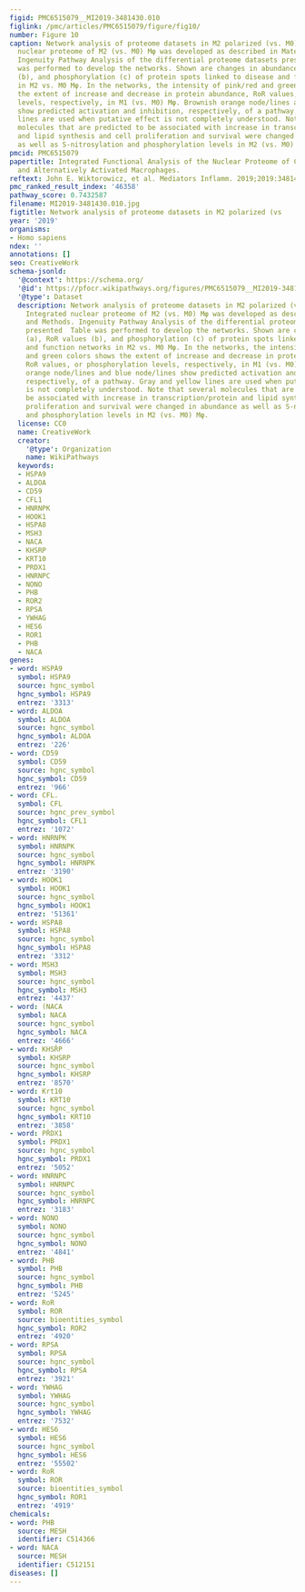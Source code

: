 ```yaml
---
figid: PMC6515079__MI2019-3481430.010
figlink: /pmc/articles/PMC6515079/figure/fig10/
number: Figure 10
caption: Network analysis of proteome datasets in M2 polarized (vs. M0) Mφ. Integrated
  nuclear proteome of M2 (vs. M0) Mφ was developed as described in Materials and Methods.
  Ingenuity Pathway Analysis of the differential proteome datasets presented  Table
  was performed to develop the networks. Shown are changes in abundance (a), RoR values
  (b), and phosphorylation (c) of protein spots linked to disease and function networks
  in M2 vs. M0 Mφ. In the networks, the intensity of pink/red and green colors shows
  the extent of increase and decrease in protein abundance, RoR values, or phosphorylation
  levels, respectively, in M1 (vs. M0) Mφ. Brownish orange node/lines and blue node/lines
  show predicted activation and inhibition, respectively, of a pathway. Gray and yellow
  lines are used when putative effect is not completely understood. Note that several
  molecules that are predicted to be associated with increase in transcription/protein
  and lipid synthesis and cell proliferation and survival were changed in abundance
  as well as S-nitrosylation and phosphorylation levels in M2 (vs. M0) Mφ.
pmcid: PMC6515079
papertitle: Integrated Functional Analysis of the Nuclear Proteome of Classically
  and Alternatively Activated Macrophages.
reftext: John E. Wiktorowicz, et al. Mediators Inflamm. 2019;2019:3481430.
pmc_ranked_result_index: '46358'
pathway_score: 0.7432587
filename: MI2019-3481430.010.jpg
figtitle: Network analysis of proteome datasets in M2 polarized (vs
year: '2019'
organisms:
- Homo sapiens
ndex: ''
annotations: []
seo: CreativeWork
schema-jsonld:
  '@context': https://schema.org/
  '@id': https://pfocr.wikipathways.org/figures/PMC6515079__MI2019-3481430.010.html
  '@type': Dataset
  description: Network analysis of proteome datasets in M2 polarized (vs. M0) Mφ.
    Integrated nuclear proteome of M2 (vs. M0) Mφ was developed as described in Materials
    and Methods. Ingenuity Pathway Analysis of the differential proteome datasets
    presented  Table was performed to develop the networks. Shown are changes in abundance
    (a), RoR values (b), and phosphorylation (c) of protein spots linked to disease
    and function networks in M2 vs. M0 Mφ. In the networks, the intensity of pink/red
    and green colors shows the extent of increase and decrease in protein abundance,
    RoR values, or phosphorylation levels, respectively, in M1 (vs. M0) Mφ. Brownish
    orange node/lines and blue node/lines show predicted activation and inhibition,
    respectively, of a pathway. Gray and yellow lines are used when putative effect
    is not completely understood. Note that several molecules that are predicted to
    be associated with increase in transcription/protein and lipid synthesis and cell
    proliferation and survival were changed in abundance as well as S-nitrosylation
    and phosphorylation levels in M2 (vs. M0) Mφ.
  license: CC0
  name: CreativeWork
  creator:
    '@type': Organization
    name: WikiPathways
  keywords:
  - HSPA9
  - ALDOA
  - CD59
  - CFL1
  - HNRNPK
  - HOOK1
  - HSPA8
  - MSH3
  - NACA
  - KHSRP
  - KRT10
  - PRDX1
  - HNRNPC
  - NONO
  - PHB
  - ROR2
  - RPSA
  - YWHAG
  - HES6
  - ROR1
  - PHB
  - NACA
genes:
- word: HSPÀ9
  symbol: HSPA9
  source: hgnc_symbol
  hgnc_symbol: HSPA9
  entrez: '3313'
- word: ALDOA
  symbol: ALDOA
  source: hgnc_symbol
  hgnc_symbol: ALDOA
  entrez: '226'
- word: CD59
  symbol: CD59
  source: hgnc_symbol
  hgnc_symbol: CD59
  entrez: '966'
- word: CFL.
  symbol: CFL
  source: hgnc_prev_symbol
  hgnc_symbol: CFL1
  entrez: '1072'
- word: HNRNPK
  symbol: HNRNPK
  source: hgnc_symbol
  hgnc_symbol: HNRNPK
  entrez: '3190'
- word: HOOK1
  symbol: HOOK1
  source: hgnc_symbol
  hgnc_symbol: HOOK1
  entrez: '51361'
- word: HSPA8
  symbol: HSPA8
  source: hgnc_symbol
  hgnc_symbol: HSPA8
  entrez: '3312'
- word: MSH3
  symbol: MSH3
  source: hgnc_symbol
  hgnc_symbol: MSH3
  entrez: '4437'
- word: (NACA
  symbol: NACA
  source: hgnc_symbol
  hgnc_symbol: NACA
  entrez: '4666'
- word: KHSŘP
  symbol: KHSRP
  source: hgnc_symbol
  hgnc_symbol: KHSRP
  entrez: '8570'
- word: Krt10
  symbol: KRT10
  source: hgnc_symbol
  hgnc_symbol: KRT10
  entrez: '3858'
- word: PŘDX1
  symbol: PRDX1
  source: hgnc_symbol
  hgnc_symbol: PRDX1
  entrez: '5052'
- word: HNRNPC
  symbol: HNRNPC
  source: hgnc_symbol
  hgnc_symbol: HNRNPC
  entrez: '3183'
- word: NONO
  symbol: NONO
  source: hgnc_symbol
  hgnc_symbol: NONO
  entrez: '4841'
- word: PHB
  symbol: PHB
  source: hgnc_symbol
  hgnc_symbol: PHB
  entrez: '5245'
- word: RoR
  symbol: ROR
  source: bioentities_symbol
  hgnc_symbol: ROR2
  entrez: '4920'
- word: RPSA
  symbol: RPSA
  source: hgnc_symbol
  hgnc_symbol: RPSA
  entrez: '3921'
- word: YWHAG
  symbol: YWHAG
  source: hgnc_symbol
  hgnc_symbol: YWHAG
  entrez: '7532'
- word: HES6
  symbol: HES6
  source: hgnc_symbol
  hgnc_symbol: HES6
  entrez: '55502'
- word: RoR
  symbol: ROR
  source: bioentities_symbol
  hgnc_symbol: ROR1
  entrez: '4919'
chemicals:
- word: PHB
  source: MESH
  identifier: C514366
- word: NACA
  source: MESH
  identifier: C512151
diseases: []
---
```

